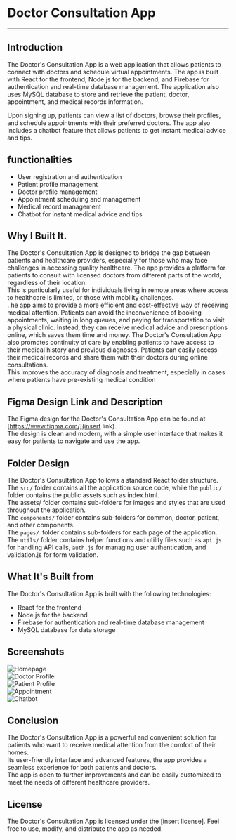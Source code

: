 # Doctor Consultation App
***
## Introduction
The Doctor's Consultation App is a web application that allows patients to connect with doctors and schedule virtual appointments. 
The app is built with React for the frontend, Node.js for the backend, and Firebase for authentication and real-time database management. 
The application also uses MySQL database to store and retrieve the patient, doctor, appointment, and medical records information.

Upon signing up, patients can view a list of doctors, browse their profiles, and schedule appointments with their preferred doctors. 
The app also includes a chatbot feature that allows patients to get instant medical advice and tips.

## functionalities
- User registration and authentication
- Patient profile management
- Doctor profile management
- Appointment scheduling and management
- Medical record management
- Chatbot for instant medical advice and tips

## Why I Built It.
The Doctor's Consultation App is designed to bridge the gap between patients and healthcare providers, especially for those who may face challenges in accessing quality healthcare. The app provides a platform for patients to consult with licensed doctors from different parts of the world, regardless of their location.<br/>
 This is particularly useful for individuals living in remote areas where access to healthcare is limited, or those with mobility challenges. <br/>.
he app aims to provide a more efficient and cost-effective way of receiving medical attention. Patients can avoid the inconvenience of booking appointments, waiting in long queues, and paying for transportation to visit a physical clinic. Instead, they can receive medical advice and prescriptions online, which saves them time and money.
The Doctor's Consultation App also promotes continuity of care by enabling patients to have access to their medical history and previous diagnoses. Patients can easily access their medical records and share them with their doctors during online consultations.<br/>
 This improves the accuracy of diagnosis and treatment, especially in cases where patients have pre-existing medical condition


## Figma Design Link and Description
The Figma design for the Doctor's Consultation App can be found at [https://www.figma.com/](insert link).  <br/>
The design is clean and modern, with a simple user interface that makes it easy for patients to navigate and use the app.

## Folder Design
The Doctor's Consultation App follows a standard React folder structure. <br>
The `src/` folder contains all the application source code, while the `public/ `folder contains the public assets such as index.html. <br/>
The assets/ folder contains sub-folders for images and styles that are used throughout the application.<br/>
The `components/` folder contains sub-folders for common, doctor, patient, and other components. <br/>
The `pages/ `folder contains sub-folders for each page of the application. <br/>
The `utils/` folder contains helper functions and utility files such as `api.js` for handling API calls, `auth.js` for managing user authentication, and validation.js for form validation.

## What It's Built from
The Doctor's Consultation App is built with the following technologies: <br/>
- React for the frontend
- Node.js for the backend
- Firebase for authentication and real-time database management
- MySQL database for data storage

## Screenshots
![Homepage]() <br/>
![Doctor Profile]() <br/>
![Patient Profile]() <br/>
![Appointment]() <br/>
![Chatbot]() <br/>

## Conclusion
The Doctor's Consultation App is a powerful and convenient solution for patients who want to receive medical attention from the comfort of their homes. <br/>
Its user-friendly interface and advanced features, the app provides a seamless experience for both patients and doctors.<br/>
 The app is open to further improvements and can be easily customized to meet the needs of different healthcare providers.

 ## License
 The Doctor's Consultation App is licensed under the [insert license].
  Feel free to use, modify, and distribute the app as needed.


